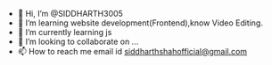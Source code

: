 - 👋 Hi, I’m @SIDDHARTH3005
- 👀 I’m learning website development(Frontend),know Video Editing. 
- 🌱 I’m currently learning js
- 💞️ I’m looking to collaborate on ...
- 📫 How to reach me email id siddharthshahofficial@gmail.com

<!---
SIDDHARTH3005/SIDDHARTH3005 is a ✨ special ✨ repository because its `README.md` (this file) appears on your GitHub profile.
You can click the Preview link to take a look at your changes.
--->
